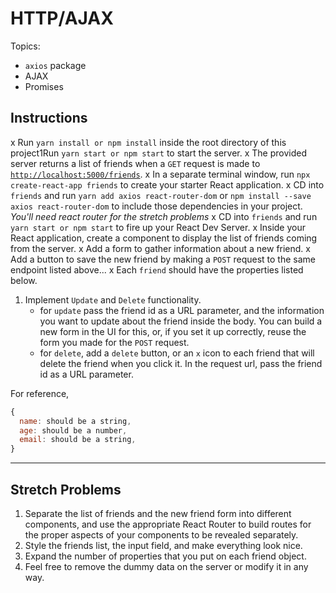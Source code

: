 # HTTP/AJAX

Topics:

* `axios` package
* AJAX
* Promises

## Instructions

x  Run `yarn install or npm install` inside the root directory of this project1Run `yarn start or npm start` to start the server.
x  The provided server returns a list of friends when a `GET` request is made to [`http://localhost:5000/friends`](http://localhost:5000/friends).
x  In a separate terminal window, run `npx create-react-app friends` to create your starter React application.
x  CD into `friends` and run `yarn add axios react-router-dom` or `npm install --save axios react-router-dom` to include those dependencies in your project. _You'll need react router for the stretch problems_
x  CD into `friends` and run `yarn start or npm start` to fire up your React Dev Server.
x  Inside your React application, create a component to display the list of friends coming from the server.
x  Add a form to gather information about a new friend.
x  Add a button to save the new friend by making a `POST` request to the same endpoint listed above...
x  Each `friend` should have the properties listed below.
1.  Implement `Update` and `Delete` functionality.
    * for `update` pass the friend id as a URL parameter, and the information you want to update about the friend inside the body. You can build a new form in the UI for this, or, if you set it up correctly, reuse the form you made for the `POST` request.
    * for `delete`, add a `delete` button, or an `x` icon to each friend that will delete the friend when you click it. In the request url, pass the friend id as a URL parameter.

For reference, 
```js
{
  name: should be a string,
  age: should be a number,
  email: should be a string,
}
```

---

## Stretch Problems

1.  Separate the list of friends and the new friend form into different components, and use the appropriate React Router to build routes for the proper aspects of your components to be revealed separately.
1.  Style the friends list, the input field, and make everything look nice.
1.  Expand the number of properties that you put on each friend object.
1.  Feel free to remove the dummy data on the server or modify it in any way.
